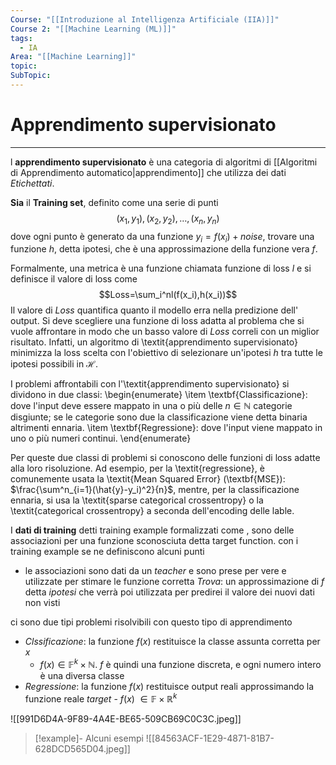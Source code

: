 ```yaml
---
Course: "[[Introduzione al Intelligenza Artificiale (IIA)]]"
Course 2: "[[Machine Learning (ML)]]"
tags:
  - IA
Area: "[[Machine Learning]]"
topic: 
SubTopic: 
---
```

# Apprendimento supervisionato
---
l __apprendimento supervisionato__ è una categoria di algoritmi di [[Algoritmi di Apprendimento automatico|apprendimento]] che utilizza dei dati _Etichettati_. 

__Sia__ il __Training set__, definito come una serie di punti $$(x_1,y_1),(x_2,y_2),\dots,(x_n,y_n)$$ dove ogni punto è generato da una funzione $y_i=f(x_i)+noise$, trovare una funzione $h$, detta ipotesi, che è una approssimazione della funzione vera $f$.



Formalmente, una metrica è una funzione chiamata funzione di loss $l$ e si definisce il valore di loss come 
 $$Loss=\sum_i^nl(f(x_i),h(x_i))$$ 
Il valore di $Loss$ quantifica quanto il modello erra nella predizione dell' output.
Si deve scegliere una funzione di loss adatta al problema che si vuole affrontare in modo che un basso valore di $Loss$ correli con un miglior risultato.
Infatti, un algoritmo di \textit{apprendimento supervisionato} minimizza la loss scelta con l'obiettivo di selezionare un'ipotesi $h$ tra tutte le ipotesi possibili in $\mathcal{H}$. 


I problemi affrontabili con l'\textit{apprendimento supervisionato} si dividono in due classi: 
\begin{enumerate}
    \item \textbf{Classificazione}: dove l'input deve essere mappato in una o più delle $n \in \mathbb{N}$ categorie disgiunte; se le categorie sono due la classificazione viene detta binaria altrimenti ennaria. 
    \item \textbf{Regressione}: dove l'input viene mappato in uno o più numeri continui. 
\end{enumerate}

Per queste due classi di problemi si conoscono delle funzioni di loss adatte alla loro risoluzione. Ad esempio, per la \textit{regressione}, è comunemente usata la \textit{Mean Squared Error} (\textbf{MSE}): $\frac{\sum^n_{i=1}(\hat{y}-y_i)^2}{n}$, mentre, per la classificazione ennaria, si usa la \textit{sparse categorical crossentropy} o la \textit{categorical crossentropy} a seconda dell'encoding delle lable.


I __dati di training__ detti training example formalizzati  come , sono delle associazioni per una funzione sconosciuta  detta target function. con i training example se ne definiscono alcuni punti 
- le associazioni sono dati da un _teacher_ e sono prese per vere e utilizzate per stimare le funzione corretta
_Trova_: un approssimazione di $f$ detta _ipotesi_ che verrà poi utilizzata per predirei il valore dei nuovi dati non visti 


ci sono due tipi problemi risolvibili con questo tipo di apprendimento 
- _Clssificazione_: la funzione $f(x)$ restituisce la classe assunta corretta per $x$
	- $f(x)\in \mathbb{F}^k\times \mathbb{N}$. $f$ è quindi una funzione discreta, e ogni numero intero è una diversa classe 
- _Regressione_: la funzione $f(x)$ restituisce output reali approssimando la funzione reale _target_
- $f(x)$ $\in \mathbb{F}\times\mathbb{R}^k$
	 
![[991D6D4A-9F89-4A4E-BE65-509CB69C0C3C.jpeg]]

>[!example]- Alcuni esempi
>![[84563ACF-1E29-4871-81B7-628DCD565D04.jpeg]]
